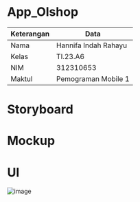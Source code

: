 # App_Olshop

| Keterangan | Data |
| ------ | ----- |
|  Nama  | Hannifa Indah Rahayu  |
|  Kelas  | TI.23.A6  |
|  NIM    | 312310653 |
|  Maktul | Pemograman Mobile 1  |

# Storyboard

# Mockup

# UI


![image](https://github.com/user-attachments/assets/79458d7c-ca08-448e-8a3d-275626f7a908)



